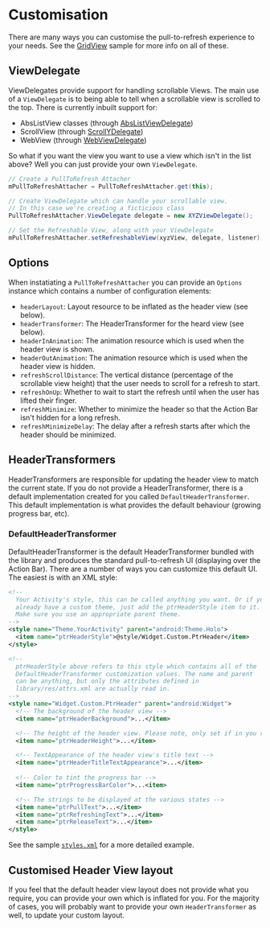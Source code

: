 # Customisation

There are many ways you can customise the pull-to-refresh experience to your needs. See the [GridView](https://github.com/chrisbanes/ActionBar-PullToRefresh/blob/master/samples/stock/src/uk/co/senab/actionbarpulltorefresh/samples/stock/GridViewActivity.java) sample for more info on all of these.
    
## ViewDelegate

ViewDelegates provide support for handling scrollable Views. The main use of a `ViewDelegate` is to being able to tell when a scrollable view is scrolled to the top. There is currently inbuilt support for:

 * AbsListView classes (through [AbsListViewDelegate](https://github.com/chrisbanes/ActionBar-PullToRefresh/blob/master/library/src/uk/co/senab/actionbarpulltorefresh/library/viewdelegates/AbsListViewDelegate.java))
 * ScrollView (through [ScrollYDelegate](https://github.com/chrisbanes/ActionBar-PullToRefresh/blob/master/library/src/uk/co/senab/actionbarpulltorefresh/library/viewdelegates/ScrollYDelegate.java))
 * WebView (through [WebViewDelegate](https://github.com/chrisbanes/ActionBar-PullToRefresh/blob/master/library/src/uk/co/senab/actionbarpulltorefresh/library/viewdelegates/WebViewDelegate.java))

So what if you want the view you want to use a view which isn't in the list above? Well you can just provide your own `ViewDelegate`.

``` java
// Create a PullToRefresh Attacher
mPullToRefreshAttacher = PullToRefreshAttacher.get(this);

// Create ViewDelegate which can handle your scrollable view.
// In this case we're creating a ficticious class
PullToRefreshAttacher.ViewDelegate delegate = new XYZViewDelegate();

// Set the Refreshable View, along with your ViewDelegate
mPullToRefreshAttacher.setRefreshableView(xyzView, delegate, listener);
```

## Options
When instatiating a `PullToRefreshAttacher` you can provide an `Options` instance which contains a number of configuration elements:

 * `headerLayout`: Layout resource to be inflated as the header view (see below).
 * `headerTransformer`: The HeaderTransformer for the heard view (see below).
 * `headerInAnimation`: The animation resource which is used when the header view is shown.
 * `headerOutAnimation`: The animation resource which is used when the header view is hidden.
 * `refreshScrollDistance`: The vertical distance (percentage of the scrollable view height) that the user needs to scroll for a refresh to start.
 * `refreshOnUp`: Whether to wait to start the refresh until when the user has lifted their finger.
 * `refreshMinimize`: Whether to minimize the header so that the Action Bar isn't hidden for a long refresh.
 * `refreshMinimizeDelay`: The delay after a refresh starts after which the header should be minimized.

## HeaderTransformers
HeaderTransformers are responsible for updating the header view to match the current state. If you do not provide a HeaderTransformer, there is a default implementation created for you called `DefaultHeaderTransformer`. This default implementation is what provides the default behaviour (growing progress bar, etc).

### DefaultHeaderTransformer
DefaultHeaderTransformer is the default HeaderTransformer bundled with the library and produces the standard pull-to-refresh UI (displaying over the Action Bar). There are a number of ways you can customize this default UI. The easiest is with an XML style:

```xml
<!-- 
  Your Activity's style, this can be called anything you want. Or if you
  already have a custom theme, just add the ptrHeaderStyle item to it.
  Make sure you use an appropriate parent theme.
-->
<style name="Theme.YourActivity" parent="android:Theme.Holo">
  <item name="ptrHeaderStyle">@style/Widget.Custom.PtrHeader</item>
</style>

<!-- 
  ptrHeaderStyle above refers to this style which contains all of the
  DefaultHeaderTransformer customization values. The name and parent
  can be anything, but only the attributes defined in 
  library/res/attrs.xml are actually read in. 
-->
<style name="Widget.Custom.PtrHeader" parent="android:Widget">
  <!-- The background of the header view -->
  <item name="ptrHeaderBackground">...</item>

  <!-- The height of the header view. Please note, only set if in you really need to -->
  <item name="ptrHeaderHeight">...</item>

  <!-- TextAppearance of the header view's title text -->
  <item name="ptrHeaderTitleTextAppearance">...</item>
    
  <!-- Color to tint the progress bar -->
  <item name="ptrProgressBarColor">...<item>

  <!-- The strings to be displayed at the various states -->
  <item name="ptrPullText">...</item>
  <item name="ptrRefreshingText">...</item>
  <item name="ptrReleaseText">...</item>
</style>
```

See the sample [`styles.xml`](https://github.com/chrisbanes/ActionBar-PullToRefresh/blob/development/samples/stock/res/values/styles.xml) for a more detailed example.

## Customised Header View layout
If you feel that the default header view layout does not provide what you require, you can provide your own which is inflated for you. For the majority of cases, you will probably want to provide your own `HeaderTransformer` as well, to update your custom layout.